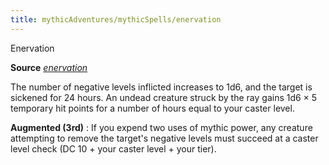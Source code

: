 ```yaml
---
title: mythicAdventures/mythicSpells/enervation
---
```

Enervation

**Source** [_enervation_](spells/enervation#_enervation)

The number of negative levels inflicted increases to 1d6, and the target is sickened for 24 hours. An undead creature struck by the ray gains 1d6 × 5 temporary hit points for a number of hours equal to your caster level.

**Augmented (3rd)** : If you expend two uses of mythic power, any creature attempting to remove the target's negative levels must succeed at a caster level check (DC 10 + your caster level + your tier).

